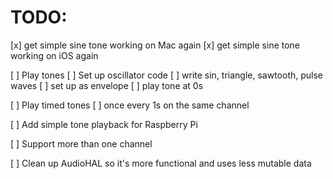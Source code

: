 # TODO:

[x] get simple sine tone working on Mac again
[x] get simple sine tone working on iOS again

[ ] Play tones
    [ ] Set up oscillator code
        [ ] write sin, triangle, sawtooth, pulse waves
    [ ] set up as envelope
    [ ] play tone at 0s

[ ] Play timed tones
    [ ] once every 1s on the same channel

[ ] Add simple tone playback for Raspberry Pi

[ ] Support more than one channel

[ ] Clean up AudioHAL so it's more functional and uses less mutable data

